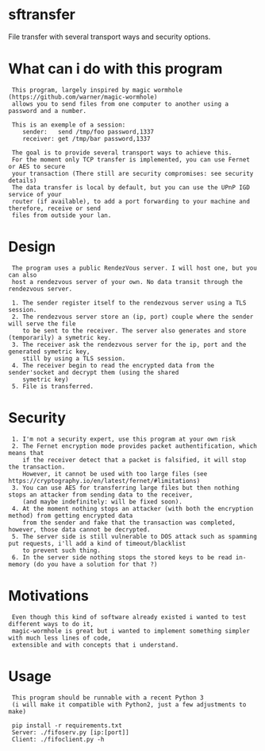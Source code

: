 # sftransfer
File transfer with several transport ways and security options.


# What can i do with this program

     This program, largely inspired by magic wormhole (https://github.com/warner/magic-wormhole)
     allows you to send files from one computer to another using a password and a number.
     
     This is an exemple of a session:
        sender:   send /tmp/foo password,1337
        receiver: get /tmp/bar password,1337
         
     The goal is to provide several transport ways to achieve this.
     For the moment only TCP transfer is implemented, you can use Fernet or AES to secure
     your transaction (There still are security compromises: see security details)
     The data transfer is local by default, but you can use the UPnP IGD service of your
     router (if available), to add a port forwarding to your machine and therefore, receive or send
     files from outside your lan.
     
     
# Design

     The program uses a public RendezVous server. I will host one, but you can also
     host a rendezvous server of your own. No data transit through the rendezvous server.
     
     1. The sender register itself to the rendezvous server using a TLS session.
     2. The rendezvous server store an (ip, port) couple where the sender will serve the file
        to be sent to the receiver. The server also generates and store (temporarily) a symetric key.
     3. The receiver ask the rendezvous server for the ip, port and the generated symetric key,
        still by using a TLS session.
     4. The receiver begin to read the encrypted data from the sender'socket and decrypt them (using the shared
        symetric key)
     5. File is transferred.
     
     
# Security
     
     1. I'm not a security expert, use this program at your own risk
     2. The Fernet encryption mode provides packet authentification, which means that 
        if the receiver detect that a packet is falsified, it will stop the transaction.
        However, it cannot be used with too large files (see https://cryptography.io/en/latest/fernet/#limitations)
     3. You can use AES for transferring large files but then nothing stops an attacker from sending data to the receiver,
        (and maybe indefinitely: will be fixed soon).
     4. At the moment nothing stops an attacker (with both the encryption method) from getting encrypted data
        from the sender and fake that the transaction was completed, however, those data cannot be decrypted.
     5. The server side is still vulnerable to DOS attack such as spamming put requests, i'll add a kind of timeout/blacklist
        to prevent such thing.
     6. In the server side nothing stops the stored keys to be read in-memory (do you have a solution for that ?)
     
     
 # Motivations
 
     Even though this kind of software already existed i wanted to test different ways to do it,
     magic-wormhole is great but i wanted to implement something simpler with much less lines of code,
     extensible and with concepts that i understand.
     
 # Usage
      
     This program should be runnable with a recent Python 3 
     (i will make it compatible with Python2, just a few adjustments to make)
     
     pip install -r requirements.txt
     Server: ./fifoserv.py [ip:[port]]
     Client: ./fifoclient.py -h

